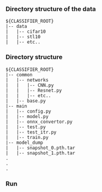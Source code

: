 ### Directory structure of the data

```
${CLASSIFIER_ROOT}
|-- data
|   |-- cifar10
|   |-- stl10
|   |-- etc..
```


### Directory structure

```
${CLASSIFIER_ROOT}
|-- common
|   |-- networks
|   |   |-- CNN.py
|   |   |-- Resnet.py
|   |   |-- etc..
|   |-- base.py
|-- main
|   |-- config.py
|   |-- model.py
|   |-- onnx_convertor.py
|   |-- test.py
|   |-- test_itr.py
|   |-- train.py
|-- model_dump
|   |-- snapshot_0.pth.tar
|   |-- snapshot_1.pth.tar
.
.
.
```


### Run
